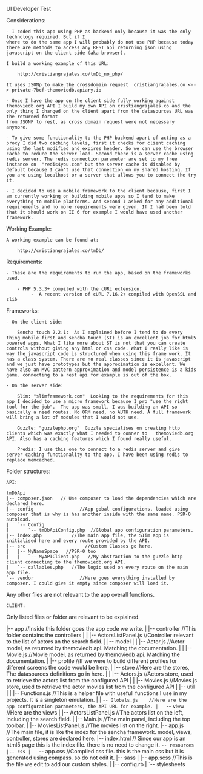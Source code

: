 
UI Developer Test


Considerations:

	- I coded this app using PHP as backend only because it was the only technology required. But if I 
	where to do the same app I will probably do not use PHP because today there are methods to access any REST api returning json using javascript on the client side (aka browser).

	I build a working example of this URL:

		http://cristiangrajales.co/tmDb_no_php/

	It uses JSONp to make the crossdomain request  cristiangrajales.co <--> private-7bcf-themoviedb.apiary.io

	- Once I have the app on the client side fully working against themoviedb.org API I build my own API on cristiangrajales.co and the only thing I changed on the client apart from the datasources URL was the returned format
	from JSONP to rest, as cross domain request were not necessary anymore.

	- To give some functionality to the PHP backend apart of acting as a proxy I did two caching levels, first it checks for client caching using the last modified and expires header. So we can use the browser cache to reduce the server load. Second there is a server cache using redis server. The redis connection parameter are set to my free instance on  "redis4you.com" but the server cache is disabled by default because I can't use that connection on my shared hosting. If you are using localhost or a server that allows you to connect the try it.

	- I decided to use a mobile framework to the client because, first I am currently working on building mobile apps so I tend to make everything to mobile platforms. And second I asked for any additional requirements and no more requirements were given. If I had been told that it should work on IE 6 for example I would have used another framework.



Working Example:

	A working example can be found at:

		http://cristiangrajales.co/tmDb/



Requirements:
	
	- These are the requirements to run the app, based on the frameworks used.
		
		- PHP 5.3.3+ compiled with the cURL extension.
             -  A recent version of cURL 7.16.2+ compiled with OpenSSL and zlib
 


Frameworks:

	- On the client side:
		
		Sencha touch 2.2.1:  As I explained before I tend to do every thing mobile first and sencha touch (ST) is an excellent job for html5 powered apps. What I like more about ST is not that you can create controls without giving any html or css code. What I really like is way the javascript code is structured when using this frame work. It has a class system. There are no real classes since it is javascript and we just have prototypes but the approximation is excellent. We have also an MVC pattern approximation and model persistence is a kids game. connecting to a rest api for example is out of the box.

	- On the server side:
				
		Slim: "slimframework.com"  Looking to the requirements for this app I decided to use a micro framework because I pro "use the right tool for the job".  The app was small, I was building an API so basically a need routes. No ORM need, no AUTH need. A full framework will bring a lot of modules that I would not use.

		Guzzle: "guzzlephp.org"  Guzzle specialises on creating http clients which was exactly what I needed to conner to 	themoviedb.org API. Also has a caching features which I found really useful.

		Predis: I use this one to connect to a redis server and give server caching functionality to the app. I have been using redis to replace memcached.


Folder structures:


	API:

	tmDbApi
	|-- composer.json   // Use composer to load the dependencies which are declared here.
	|-- config                 //App gobal configurations, loaded using composer that is why is has another inside with the same name. PSR-0 autoload.
	|   `-- Config 
	|       `-- tmDbApiConfig.php  //Global app configuration parameters.
	|-- index.php           //The main app file, the SIim app is initialised here and every route provided by the API.
	|-- src                      //Custom Classes go here.
	|   |-- MyNameSpace   //PSR-0 too
	|   |   `-- MyAPIClient.php   //My abstraction to the guzzle http client connecting to the themoviedb.org API.
	|   `-- callables.php   //The logic used on every route on the main app file.
	`-- vendor                 //Here goes everything installed by composer. I could give it empty since composer will load it.

Any other files are not relevant to the app overall functions.

	CLIENT:

Only listed files or folder are relevant to be explained.

|-- app					//Inside this folder goes the app code we write.
|   |-- controller          //This folder contains the controllers
|   |   |-- ActorsListPanel.js  //Controller relevant to the list of actors an the search field.
|   |-- model
|   |   |-- Actor.js       //Actor model, as returned by themoviedb api. Matching the documentation.
|   |   |-- Movie.js      //Movie model, as returned by themoviedb api. Matching the documentation.
|   |-- profile             //If we were to build different profiles for diferent screens the code would be here.
|   |-- store              //Here are the stores, The datasources definitions go in here.
|   |   |-- Actors.js    //Actors store, used to retrieve the actors list from the configured API
|   |   |-- Movies.js  //Movies.js store, used to retrieve the actor movies list from the configured API
|   |-- util
|   |   |-- Functions.js  //This is a helper file with usefull functions I use in my projects. It is a singleton emulation.
|   |   `-- Globals.js    //Here are the app configuration parameters, the API URL for example.
|   `-- view              //Here are the views
|       |-- ActorsListPanel.js  //The actors list on the left, including the search field. 
|       |-- Main.js                   //The main panel, including the top toolbar.
|       |-- MoviesListPanel.js  //The movies list on the right.
|-- app.js            //The main file, it is like the index for the sencha framework. model, views, controller, stores are declared here.
|-- index.html     // Since our app is an html5 page this is the index file. there is no need to change it.
`-- resources
    |-- css
    |   `-- app.css  //Compiled css file. this is the main css but it is generated using compass. so do not edit it. 
    |-- sass
    |   |-- app.scss   //This is the file we edit to add our custom styles.
    |   |-- config.rb
    |   `-- stylesheets




